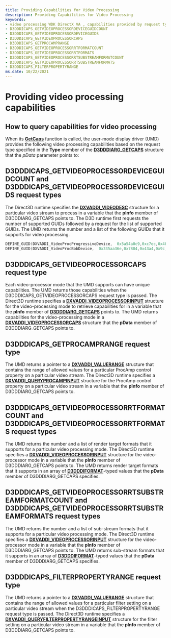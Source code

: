 ```yaml
---
title: Providing Capabilities for Video Processing
description: Providing Capabilities for Video Processing
keywords:
- video processing WDK DirectX VA , capabilities provided by request type
- D3DDDICAPS_GETVIDEOPROCESSORDEVICEGUIDCOUNT
- D3DDDICAPS_GETVIDEOPROCESSORDEVICEGUIDS
- D3DDDICAPS_GETVIDEOPROCESSORCAPS
- D3DDDICAPS_GETPROCAMPRANGE
- D3DDDICAPS_GETVIDEOPROCESSORRTFORMATCOUNT
- D3DDDICAPS_GETVIDEOPROCESSORRTFORMATS
- D3DDDICAPS_GETVIDEOPROCESSORRTSUBSTREAMFORMATCOUNT
- D3DDDICAPS_GETVIDEOPROCESSORRTSUBSTREAMFORMATS
- D3DDDICAPS_FILTERPROPERTYRANGE
ms.date: 10/22/2021
---
```


# Providing video processing capabilities

## How to query capabilities for video processing

When its [**GetCaps**](/windows-hardware/drivers/ddi/d3dumddi/nc-d3dumddi-pfnd3dddi_getcaps) function is called, the user-mode display driver (UMD) provides the following video processing capabilities based on the request type specified in the **Type** member of the [**D3DDDIARG_GETCAPS**](/windows-hardware/drivers/ddi/d3dumddi/ns-d3dumddi-_d3dddiarg_getcaps) structure that the *pData* parameter points to:

## D3DDDICAPS_GETVIDEOPROCESSORDEVICEGUIDCOUNT and D3DDDICAPS_GETVIDEOPROCESSORDEVICEGUIDS request types

The Direct3D runtime specifies the [**DXVADDI_VIDEODESC**](/windows-hardware/drivers/ddi/d3dumddi/ns-d3dumddi-_dxvaddi_videodesc) structure for a particular video stream to process in a variable that the **pInfo** member of D3DDDIARG_GETCAPS points to. The D3D runtime first requests the number of supported GUIDs followed by a request for the list of supported GUIDs. The UMD returns the number and a list of the following GUIDs that it supports for video processing.

```cpp
DEFINE_GUID(DXVADDI_VideoProcProgressiveDevice,  0x5a54a0c9,0xc7ec,0x4bd9,0x8e,0xde,0xf3,0xc7,0x5d,0xc4,0x39,0x3b);
DEFINE_GUID(DXVADDI_VideoProcBobDevice,  0x335aa36e,0x7884,0x43a4,0x9c,0x91,0x7f,0x87,0xfa,0xf3,0xe3,0x7e);
```

## D3DDDICAPS_GETVIDEOPROCESSORCAPS request type

Each video-processor mode that the UMD supports can have unique capabilities. The UMD returns those capabilities when the D3DDDICAPS_GETVIDEOPROCESSORCAPS request type is passed. The Direct3D runtime specifies a [**DXVADDI_VIDEOPROCESSORINPUT**](/windows-hardware/drivers/ddi/d3dumddi/ns-d3dumddi-_dxvaddi_videoprocessorinput) structure for the video-processing mode to retrieve capabilities for in a variable that the **pInfo** member of [**D3DDDIARG_GETCAPS**](/windows-hardware/drivers/ddi/d3dumddi/ns-d3dumddi-_d3dddiarg_getcaps) points to. The UMD returns capabilities for the video-processing mode in a [**DXVADDI_VIDEOPROCESSORCAPS**](/windows-hardware/drivers/ddi/d3dumddi/ns-d3dumddi-_dxvaddi_videoprocessorcaps) structure that the **pData** member of D3DDDIARG_GETCAPS points to.

## D3DDDICAPS_GETPROCAMPRANGE request type

The UMD returns a pointer to a [**DXVADDI_VALUERANGE**](/windows-hardware/drivers/ddi/d3dumddi/ns-d3dumddi-_dxvaddi_valuerange) structure that contains the range of allowed values for a particular ProcAmp control property on a particular video stream. The Direct3D runtime specifies a [**DXVADDI_QUERYPROCAMPINPUT**](/windows-hardware/drivers/ddi/d3dumddi/ns-d3dumddi-_dxvaddi_queryprocampinput) structure for the ProcAmp control property on a particular video stream in a variable that the **pInfo** member of D3DDDIARG_GETCAPS points to.

## D3DDDICAPS_GETVIDEOPROCESSORRTFORMATCOUNT and D3DDDICAPS_GETVIDEOPROCESSORRTFORMATS request types

The UMD returns the number and a list of render target formats that it supports for a particular video processing mode. The Direct3D runtime specifies a [**DXVADDI_VIDEOPROCESSORINPUT**](/windows-hardware/drivers/ddi/d3dumddi/ns-d3dumddi-_dxvaddi_videoprocessorinput) structure for the video-processor mode in a variable that the **pInfo** member of D3DDDIARG_GETCAPS points to. The UMD returns render target formats that it supports in an array of [**D3DDDIFORMAT**](/windows-hardware/drivers/ddi/d3dukmdt/ne-d3dukmdt-_d3dddiformat)-typed values that the **pData** member of D3DDDIARG_GETCAPS specifies.

## D3DDDICAPS_GETVIDEOPROCESSORRTSUBSTREAMFORMATCOUNT and D3DDDICAPS_GETVIDEOPROCESSORRTSUBSTREAMFORMATS request types

The UMD returns the number and a list of sub-stream formats that it supports for a particular video processing mode. The Direct3D runtime specifies a [**DXVADDI_VIDEOPROCESSORINPUT**](/windows-hardware/drivers/ddi/d3dumddi/ns-d3dumddi-_dxvaddi_videoprocessorinput) structure for the video-processor mode in a variable that the **pInfo** member of D3DDDIARG_GETCAPS points to. The UMD returns sub-stream formats that it supports in an array of [**D3DDDIFORMAT**](/windows-hardware/drivers/ddi/d3dukmdt/ne-d3dukmdt-_d3dddiformat)-typed values that the **pData** member of D3DDDIARG_GETCAPS specifies.

## D3DDDICAPS_FILTERPROPERTYRANGE request type

The UMD returns a pointer to a [**DXVADDI_VALUERANGE**](/windows-hardware/drivers/ddi/d3dumddi/ns-d3dumddi-_dxvaddi_valuerange) structure that contains the range of allowed values for a particular filter setting on a particular video stream when the D3DDDICAPS_FILTERPROPERTYRANGE request type is passed. The Direct3D runtime specifies a [**DXVADDI_QUERYFILTERPROPERTYRANGEINPUT**](/windows-hardware/drivers/ddi/d3dumddi/ns-d3dumddi-_dxvaddi_queryfilterpropertyrangeinput) structure for the filter setting on a particular video stream in a variable that the **pInfo** member of D3DDDIARG_GETCAPS points to.
